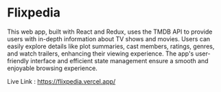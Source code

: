 # Flixpedia

This web app, built with React and Redux, uses the TMDB API to provide users with in-depth information about TV shows and movies. Users can easily explore details like plot summaries, cast members, ratings, genres, and watch trailers, enhancing their viewing experience. The app's user-friendly interface and efficient state management ensure a smooth and enjoyable browsing experience.

Live Link : https://flixpedia.vercel.app/
